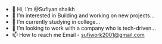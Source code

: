 - 👋 Hi, I’m @Sufiyan shaikh
- 👀 I’m interested in Building and working on new projects...
- 🌱 I’m currently studying in college...
- 💞️ I’m looking to work with a company who is tech-driven...
- 📫 How to reach me Email - sufiwork2001@gmail.com

<!---
hyperball123/hyperball123 is a ✨ special ✨ repository because its `README.md` (this file) appears on your GitHub profile.
You can click the Preview link to take a look at your changes.
--->
